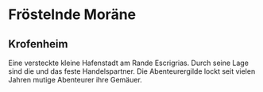 # Fröstelnde Moräne

## Krofenheim

<p>
Eine versteckte kleine Hafenstadt am Rande Escrigrias. Durch seine Lage sind die <a href="Hydracion.md"></a> und
das <a href="Kluirm.md"></a> feste Handelspartner. Die Abenteurergilde lockt seit vielen Jahren mutige Abenteurer ihre
Gemäuer.
</p>

![]()

<procedure title="Charaktere von diesem Ort">
<list columns="3">
<!-- <li><a href="Gerhard.md"></a></li> -->
</list>
</procedure>
